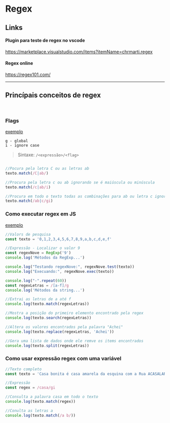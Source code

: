 # Regex

## Links 

#### Plugin para teste de regex no vscode

https://marketplace.visualstudio.com/items?itemName=chrmarti.regex

#### Regex online

https://regex101.com/

---

## Princípais conceitos de regex

<br>

### Flags

[exemplo](/Flags/flags.js)
```
g - global
i - ignore case
```

>Sintaxe: 
```/<expressão>/<flag>```

```js

//Pocura pela letra C ou as letras ab
texto.match(/C|ab/)

//Procura pela letra c ou ab ignorando se é maiúscula ou minúscula
texto.match(/c|ab/i)

//Procura em todo o texto todas as combinações para ab ou letra c ignorando o case
texto.match(/ab|c/gi)
```

### Como executar regex em JS

[exemplo](/Exemplos/exemplo1.js)
```js
//Valors de pesquisa
const texto = '0,1,2,3,4,5,6,7,8,9,a,b,c,d,e,f'

//Expressão - Localizar o valor 9
const regexNove = RegExp('9')
console.log('Métodos da RegExp...')

console.log("Testando regexNove:", regexNove.test(texto))
console.log("Execuando:", regexNove.exec(texto))

console.log("-".repeat(60))
const regexLetras = /[a-f]/g
console.log('Métodos da string...')

//Extrai as letras de a até f
console.log(texto.match(regexLetras))

//Mostra a posição do primeiro elemento encontrado pela regex
console.log(texto.search(regexLetras))

//Altera os valores encontrados pela palavra "Achei"
console.log(texto.replace(regexLetras, 'Achei'))

//Gera uma lista de dados onde ele remve os items encontrados
console.log(texto.split(regexLetras))
```

### Como usar expressão regex com uma variável

```js
//Texto completo
const texto = 'Casa bonita é casa amarela da esquina com a Rua ACASALAR.'

//Expressão
const regex = /casa/gi

//Consulta a palavra casa em todo o texto
console.log(texto.match(regex))

//Conulta as letras a
console.log(texto.match(/a b/))
```